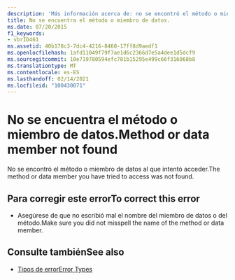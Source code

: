 ```yaml
---
description: 'Más información acerca de: no se encontró el método o miembro de datos'
title: No se encuentra el método o miembro de datos.
ms.date: 07/20/2015
f1_keywords:
- vbrID461
ms.assetid: 40b178c3-7dc4-4216-8460-17ff8d9aedf1
ms.openlocfilehash: 1afd11049f79f7ae1d6c2366d7e5a4dee1d5dcf9
ms.sourcegitcommit: 10e719780594efc781b15295e499c66f316068b8
ms.translationtype: MT
ms.contentlocale: es-ES
ms.lasthandoff: 02/14/2021
ms.locfileid: "100430071"
---
```

# <a name="method-or-data-member-not-found"></a><span data-ttu-id="f52ee-103">No se encuentra el método o miembro de datos.</span><span class="sxs-lookup"><span data-stu-id="f52ee-103">Method or data member not found</span></span>

<span data-ttu-id="f52ee-104">No se encontró el método o miembro de datos al que intentó acceder.</span><span class="sxs-lookup"><span data-stu-id="f52ee-104">The method or data member you have tried to access was not found.</span></span>  
  
## <a name="to-correct-this-error"></a><span data-ttu-id="f52ee-105">Para corregir este error</span><span class="sxs-lookup"><span data-stu-id="f52ee-105">To correct this error</span></span>  
  
- <span data-ttu-id="f52ee-106">Asegúrese de que no escribió mal el nombre del miembro de datos o del método.</span><span class="sxs-lookup"><span data-stu-id="f52ee-106">Make sure you did not misspell the name of the method or data member.</span></span>  
  
## <a name="see-also"></a><span data-ttu-id="f52ee-107">Consulte también</span><span class="sxs-lookup"><span data-stu-id="f52ee-107">See also</span></span>

- [<span data-ttu-id="f52ee-108">Tipos de error</span><span class="sxs-lookup"><span data-stu-id="f52ee-108">Error Types</span></span>](../programming-guide/language-features/error-types.md)
